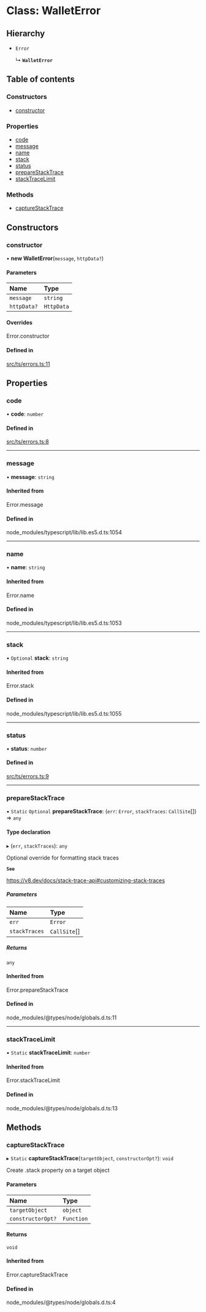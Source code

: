 # Class: WalletError

## Hierarchy

- `Error`

  ↳ **`WalletError`**

## Table of contents

### Constructors

- [constructor](WalletError.md#constructor)

### Properties

- [code](WalletError.md#code)
- [message](WalletError.md#message)
- [name](WalletError.md#name)
- [stack](WalletError.md#stack)
- [status](WalletError.md#status)
- [prepareStackTrace](WalletError.md#preparestacktrace)
- [stackTraceLimit](WalletError.md#stacktracelimit)

### Methods

- [captureStackTrace](WalletError.md#capturestacktrace)

## Constructors

### constructor

• **new WalletError**(`message`, `httpData?`)

#### Parameters

| Name | Type |
| :------ | :------ |
| `message` | `string` |
| `httpData?` | `HttpData` |

#### Overrides

Error.constructor

#### Defined in

[src/ts/errors.ts:11](https://gitlab.com/i3-market/code/wp3/t3.2/i3m-wallet-monorepo/-/blob/a824401/packages/base-wallet/src/ts/errors.ts#L11)

## Properties

### code

• **code**: `number`

#### Defined in

[src/ts/errors.ts:8](https://gitlab.com/i3-market/code/wp3/t3.2/i3m-wallet-monorepo/-/blob/a824401/packages/base-wallet/src/ts/errors.ts#L8)

___

### message

• **message**: `string`

#### Inherited from

Error.message

#### Defined in

node_modules/typescript/lib/lib.es5.d.ts:1054

___

### name

• **name**: `string`

#### Inherited from

Error.name

#### Defined in

node_modules/typescript/lib/lib.es5.d.ts:1053

___

### stack

• `Optional` **stack**: `string`

#### Inherited from

Error.stack

#### Defined in

node_modules/typescript/lib/lib.es5.d.ts:1055

___

### status

• **status**: `number`

#### Defined in

[src/ts/errors.ts:9](https://gitlab.com/i3-market/code/wp3/t3.2/i3m-wallet-monorepo/-/blob/a824401/packages/base-wallet/src/ts/errors.ts#L9)

___

### prepareStackTrace

▪ `Static` `Optional` **prepareStackTrace**: (`err`: `Error`, `stackTraces`: `CallSite`[]) => `any`

#### Type declaration

▸ (`err`, `stackTraces`): `any`

Optional override for formatting stack traces

**`See`**

https://v8.dev/docs/stack-trace-api#customizing-stack-traces

##### Parameters

| Name | Type |
| :------ | :------ |
| `err` | `Error` |
| `stackTraces` | `CallSite`[] |

##### Returns

`any`

#### Inherited from

Error.prepareStackTrace

#### Defined in

node_modules/@types/node/globals.d.ts:11

___

### stackTraceLimit

▪ `Static` **stackTraceLimit**: `number`

#### Inherited from

Error.stackTraceLimit

#### Defined in

node_modules/@types/node/globals.d.ts:13

## Methods

### captureStackTrace

▸ `Static` **captureStackTrace**(`targetObject`, `constructorOpt?`): `void`

Create .stack property on a target object

#### Parameters

| Name | Type |
| :------ | :------ |
| `targetObject` | `object` |
| `constructorOpt?` | `Function` |

#### Returns

`void`

#### Inherited from

Error.captureStackTrace

#### Defined in

node_modules/@types/node/globals.d.ts:4
